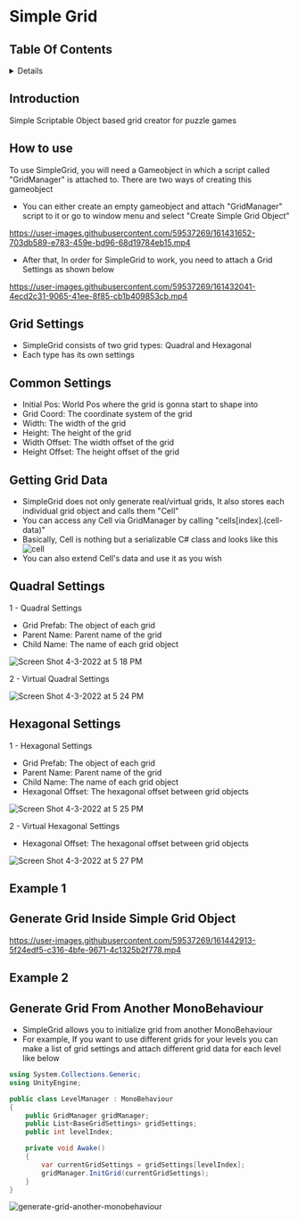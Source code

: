 # Simple Grid

## Table Of Contents 
 
<details>
<summary>Details</summary>

  - [Introduction](#introduction)
  - [How To Use](#how-to-use)
  - [Grid Settings](#grid-settings)
  - [Common Settings](#common-settings)
  - [Quadral Settings](#quadral-settings)
  - [Hexagonal Settings](#hexagonal-settings)
  - [Getting Grid Data](#getting-grid-data)
  - [Example 1](#example-1)
  - [Example 2](#example-2)
    
</details>

## Introduction
Simple Scriptable Object based grid creator for puzzle games

    
## How to use
To use SimpleGrid, you will need a Gameobject in which a script called "GridManager" is attached to. There are two ways of creating this gameobject </br>
 
 - You can either create an empty gameobject and attach "GridManager" script to it or go to window menu and select "Create Simple Grid Object" </br>

https://user-images.githubusercontent.com/59537269/161431652-703db589-e783-459e-bd96-68d19784eb15.mp4

 - After that, In order for SimpleGrid to work, you need to attach a Grid Settings as shown below

https://user-images.githubusercontent.com/59537269/161432041-4ecd2c31-9065-41ee-8f85-cb1b409853cb.mp4
 

## Grid Settings
 - SimpleGrid consists of two grid types: Quadral and Hexagonal
 - Each type has its own settings

## Common Settings
 - Initial Pos: World Pos where the grid is gonna start to shape into
 - Grid Coord: The coordinate system of the grid
 - Width: The width of the grid
 - Height: The height of the grid
 - Width Offset: The width offset of the grid
 - Height Offset: The height offset of the grid

## Getting Grid Data
 - SimpleGrid does not only generate real/virtual grids, It also stores each individual grid object and calls them "Cell"
 - You can access any Cell via GridManager by calling "cells[index].(cell-data)"
 - Basically, Cell is nothing but a serializable C# class and looks like this
  ![cell](https://user-images.githubusercontent.com/59537269/161443197-61e4fb60-0a13-4008-ade3-3c54455c2e5e.png)
 - You can also extend Cell's data and use it as you wish

 
## Quadral Settings
1 - Quadral Settings
 - Grid Prefab: The object of each grid
 - Parent Name: Parent name of the grid
 - Child Name: The name of each grid object
 
![Screen Shot 4-3-2022 at 5 18 PM](https://user-images.githubusercontent.com/59537269/161432390-0a6b9ae5-adb9-4d03-b9ac-da0255f88113.png)

2 - Virtual Quadral Settings

![Screen Shot 4-3-2022 at 5 24 PM](https://user-images.githubusercontent.com/59537269/161432677-c7b0b337-129b-443c-82da-936cd0139a12.png)



## Hexagonal Settings
1 - Hexagonal Settings
 - Grid Prefab: The object of each grid
 - Parent Name: Parent name of the grid
 - Child Name: The name of each grid object
 - Hexagonal Offset: The hexagonal offset between grid objects
 
 ![Screen Shot 4-3-2022 at 5 25 PM](https://user-images.githubusercontent.com/59537269/161432737-60a4bddc-4ec4-4fdf-89d7-d4eb1af8d3c3.png)

2 - Virtual Hexagonal Settings
 - Hexagonal Offset: The hexagonal offset between grid objects

![Screen Shot 4-3-2022 at 5 27 PM](https://user-images.githubusercontent.com/59537269/161432832-9e40f30b-4cbd-4630-a787-60fce123936b.png)


## Example 1

## Generate Grid Inside Simple Grid Object
https://user-images.githubusercontent.com/59537269/161442913-5f24edf5-c316-4bfe-9671-4c1325b2f778.mp4



## Example 2

## Generate Grid From Another MonoBehaviour
 - SimpleGrid allows you to initialize grid from another MonoBehaviour
 - For example, If you want to use different grids for your levels you can make a list of grid settings and attach different grid data for each level like below

```csharp 
using System.Collections.Generic;
using UnityEngine;

public class LevelManager : MonoBehaviour
{
    public GridManager gridManager;
    public List<BaseGridSettings> gridSettings;
    public int levelIndex;

    private void Awake()
    {
        var currentGridSettings = gridSettings[levelIndex];
        gridManager.InitGrid(currentGridSettings);
    }
}
```

![generate-grid-another-monobehaviour](https://user-images.githubusercontent.com/59537269/161442425-8bea0a01-4bc1-4006-8fc9-978618a8122c.png)





